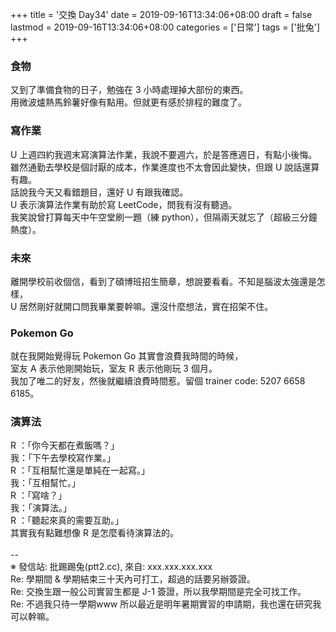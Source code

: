 +++
title = '交換 Day34'
date = 2019-09-16T13:34:06+08:00
draft = false
lastmod = 2019-09-16T13:34:06+08:00
categories = ['日常']
tags = ['批兔']
+++
### 食物
又到了準備食物的日子，勉強在 3 小時處理掉大部份的東西。<br>
用微波爐熱馬鈴薯好像有點用。但就更有感於排程的難度了。<br>
### 寫作業
U 上週四約我週末寫演算法作業，我說不要週六，於是答應週日，有點小後悔。<br>
雖然通勤去學校是個討厭的成本，作業進度也不太會因此變快，但跟 U 說話還算有趣。<br>
話說我今天又看錯題目，還好 U 有跟我確認。<br>
U 表示演算法作業有助於寫 LeetCode，問我有沒有聽過。<br>
我笑說曾打算每天中午空堂刷一題（練 python），但隔兩天就忘了（超級三分鐘熱度）。<br>
### 未來
離開學校前收個信，看到了碩博班招生簡章，想說要看看。不知是腦波太強還是怎樣，<br>
U 居然剛好就開口問我畢業要幹嘛。還沒什麼想法，實在招架不住。<br>
### Pokemon Go
就在我開始覺得玩 Pokemon Go 其實會浪費我時間的時候，<br>
室友 A 表示他剛開始玩，室友 R 表示他剛玩 3 個月。<br>
我加了唯二的好友，然後就繼續浪費時間惹。留個 trainer code: 5207 6658 6185。<br>
### 演算法
R ：「你今天都在煮飯嗎？」<br>
我：「下午去學校寫作業。」<br>
R ：「互相幫忙還是單純在一起寫。」<br>
我：「互相幫忙。」<br>
R ：「寫啥？」<br>
我：「演算法。」<br>
R ：「聽起來真的需要互助。」<br>
其實我有點難想像 R 是怎麼看待演算法的。<br>
<br>
--<br>
※ 發信站: 批踢踢兔(ptt2.cc), 來自: xxx.xxx.xxx.xxx<br>
Re: 學期間 & 學期結束三十天內可打工，超過的話要另辦簽證。<br>
Re: 交換生跟一般公司實習生都是 J-1 簽證，所以我學期間是完全可找工作。<br>
Re: 不過我只待一學期www 所以最近是明年暑期實習的申請期，我也還在研究我可以幹嘛。<br>

